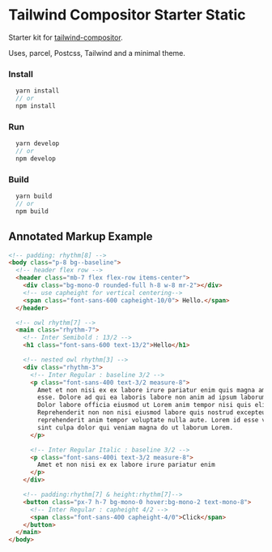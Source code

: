 # Tailwind Compositor Starter Static

Starter kit for [tailwind-compositor](https://github.com/a7sc11u/tailwind-compositor).

Uses, parcel, Postcss, Tailwind and a minimal theme.

### Install

```js
  yarn install
  // or
  npm install
```

### Run

```js
  yarn develop
  // or
  npm develop
```

### Build

```js
  yarn build
  // or
  npm build
```

## Annotated Markup Example

```html
<!-- padding: rhythm[8] -->
<body class="p-8 bg--baseline">
  <!-- header flex row -->
  <header class="mb-7 flex flex-row items-center">
    <div class="bg-mono-0 rounded-full h-8 w-8 mr-2"></div>
    <!-- use capheight for vertical centering-->
    <span class="font-sans-600 capheight-10/0"> Hello.</span>
  </header>

  <!-- owl rhythm[7] -->
  <main class="rhythm-7">
    <!-- Inter Semibold : 13/2 -->
    <h1 class="font-sans-600 text-13/2">Hello</h1>

    <!-- nested owl rhythm[3] -->
    <div class="rhythm-3">
      <!-- Inter Regular : baseline 3/2 -->
      <p class="font-sans-400 text-3/2 measure-8">
        Amet et non nisi ex ex labore irure pariatur enim quis magna amet est
        esse. Dolore ad qui ea laboris labore non anim ad ipsum laborum est.
        Dolor labore officia eiusmod ut Lorem anim tempor nisi quis elit.
        Reprehenderit non non nisi eiusmod labore quis nostrud excepteur
        reprehenderit anim tempor voluptate nulla aute. Lorem id esse veniam
        sint culpa dolor qui veniam magna do ut laborum Lorem.
      </p>

      <!-- Inter Regular Italic : baseline 3/2 -->
      <p class="font-sans-400i text-3/2 measure-8">
        Amet et non nisi ex ex labore irure pariatur enim
      </p>
    </div>

    <!-- padding:rhythm[7] & height:rhythm[7]-->
    <button class="px-7 h-7 bg-mono-0 hover:bg-mono-2 text-mono-8">
      <!-- Inter Regular : capheight 4/2 -->
      <span class="font-sans-400 capheight-4/0">Click</span>
    </button>
  </main>
</body>
```
